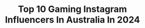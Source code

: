 ---
title: Top 10 Gaming Instagram Influencers In Australia In 2024
description: >-
  Find top gaming Instagram influencers in Australia in 2024. Most popular hashtags: #gamer #ps5 #gaming #gamingcommunity.
platform: Instagram
hits: 68
text_top: Identify the best Instagram accounts on inBeat.
text_bottom: Our platform has 68 Instagram influencers like this in Australia for you to connect with.
profiles:
  - username: "redbullau"
    fullname: >-
      Red Bull Australia
    bio: >-
      Giving Aussies wiiings 🇦🇺 Bike, Gaming, Snow, Surf and Motorsports
    location: "Australia"
    followers: 215359
    engagement: 912
    commentsToLikes: 0.012167
    id: ck5zu5r3z1qdr0i1406df8gwd
    verified: true
    hashtags: "#dance, #redbull, #surfing, #bike"
  - username: "syaebby"
    fullname: >-
      𝐬𝐡𝐚𝐧
    bio: >-
      💞 gaming. tech. sanrio ☁️ dm/ email for collabs links / socials⇣
    location: "Australia"
    followers: 51244
    engagement: 262
    commentsToLikes: 0.033753
    id: ckap104a1sjyu0i78ztw8g6qb
    verified: false
    hashtags: "#videogames, #kawaii, #sanriocore, #genshinimpact"
  - username: "pekaberry"
    fullname: >-
      b e r r y ₊˚ෆ
    bio: >-
      ᰔᩚ welcome to my digital diary 🔪💕 ☁️ desk• figures • tech • keebs • gaming ୨୧ ⇣ you can find all products on my storefront
    location: "Australia"
    followers: 29803
    engagement: 162
    commentsToLikes: 0.007507
    id: ck8t9q4b4oxmw0j787dqhdvdr
    verified: false
    hashtags: "#minimalsetup, #deskinspo, #pinterestaesthetic, #deskaccessories"
  - username: "onyedkwe"
    fullname: >-
      Onyedika Agbarakwe
    bio: >-
      Vibe Connoisseur | Creative Fashion • Relatable • Anime • Gaming 📍Sydney, AUS 📩onye@maxconnectors.com.au ↯ Tiktok: @onyedkwe (300k+)
    location: "Australia"
    followers: 62916
    engagement: 85
    commentsToLikes: 0.035656
    id: cloxoi14d0eya0j08a5csgs3u
    verified: false
    hashtags: "#ad, #reelsinstagram, #reels, #reelsexplore"
  - username: "2busygamers"
    fullname: >-
      2 BusyGamers, Neil  🇦🇺
    bio: >-
      Please check out @lufia_iris page, the other half of 2busygamers. We are Aussie collectors of all things gaming. Check out our tag #gamersoftheworld
    location: "Australia"
    followers: 6367
    engagement: 358
    commentsToLikes: 0.077222
    id: ck8tctwzw0nzb0j78qrqwm5w3
    verified: false
    hashtags: "#nintendoswitch, #gamersunite, #ps4, #playstationau"
  - username: "mr.nagy"
    fullname: >-
      Steven N -  Class Act Images
    bio: >-
      Dkubus 500SEC Melbourne 🇦🇺 Hungarian. All photos by myself unless mentioned otherwise. - Class Act Images - Computer nerd @softpotat_gaming
    location: "Australia"
    followers: 6407
    engagement: 1078
    commentsToLikes: 0.006748
    id: ckap4qib58f2s0i787pr18jpj
    verified: false
    hashtags: "#chrtd, #euro, #stance, #forgedwheels"
  - username: "parisvakarian"
    fullname: >-
      PARIS WINSTON
    bio: >-
      Melb, Aus | parisvakarian@gmail.com Vakarian as in Garrus | personal: @pariswinston Photography + Reviews | Lifestyle | Gaming | Anime
    location: "Australia"
    followers: 34823
    engagement: 114
    commentsToLikes: 0.040276
    id: ck14l1u8ssfc20i19pcvovmle
    verified: false
    hashtags: "#playstation, #ea, #masseffect, #ps4"
  - username: "itsryanunicomb"
    fullname: >-
      Ryan Unicomb
    bio: >-
      👶🏼 Dad 💻 Tech 🎮 Gaming 🎭 Pop Culture 🎬 Filmmaking 📝 Writing 🇦🇺 Aussie 🚫 STRICT No Negativity zone
    location: "Australia"
    followers: 24983
    engagement: 578
    commentsToLikes: 0.041340
    id: ck5ckr8czxg6n0i11f7u7y6qe
    verified: false
    hashtags: "#supermanandlois, #mortalkombat, #spiderman, #tobeymaguire"
  - username: "ellactrical"
    fullname: >-
      𝕰𝖑𝖑𝖆𝖈𝖙𝖗𝖎𝖈𝖆𝖑
    bio: >-
      Cosplay + Gaming Brisbane, Australia Youtube: Ellactrical AM🔒💛
    location: "Australia"
    followers: 4104
    engagement: 1163
    commentsToLikes: 0.026424
    id: ck8t1wq21xcbn0j78hrssq3yo
    verified: false
    hashtags: "#iqcosplay, #cosplayer, #siegecosplay, #cosplay"
  - username: "feitz.gaming"
    fullname: >-
      Feitz
    bio: >-
      Official Instagram of Feitz 850K+ on YouTube 💙 Business: Feitz@amg.gg
    location: "Australia"
    followers: 131476
    engagement: 716
    commentsToLikes: 0.013029
    id: ck0twf51kf3if0i1962f0e2c4
    verified: false
    hashtags: "#pubgmvip, #teampubgm, #bgmi, #pubgmobile"
---